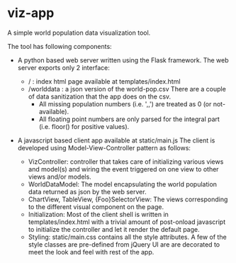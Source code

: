 viz-app
=======

A simple world population data visualization tool.

The tool has following components:
- A python based web server written using the Flask framework. The web server exports only 2 interface:
  - / : index html page available at templates/index.html
  - /worlddata : a json version of the world-pop.csv There are a couple of data sanitization that the app does on the csv.
      * All missing population numbers (i.e. ',,') are treated as 0 (or not-available).
      * All floating point numbers are only parsed for the integral part (i.e. floor() for positive values).

- A javascript based client app available at static/main.js The client is developed using Model-View-Controller pattern as follows:
  - VizController: controller that takes care of initializing various views and model(s) and wiring the event triggered on one view to other views and/or models.
  - WorldDataModel: The model encapsulating the world population data returned as json by the web server.
  - ChartView, TableView, {Foo}SelectorView: The views corresponding to the different visual component on the page.
  - Initialization: Most of the client shell is written in templates/index.html with a trivial amount of post-onload javascript to initialize the controller and let it render the default page.
  - Styling: static/main.css contains all the style attributes. A few of the style classes are pre-defined from jQuery UI are are decorated to meet the look and feel with rest of the app.
